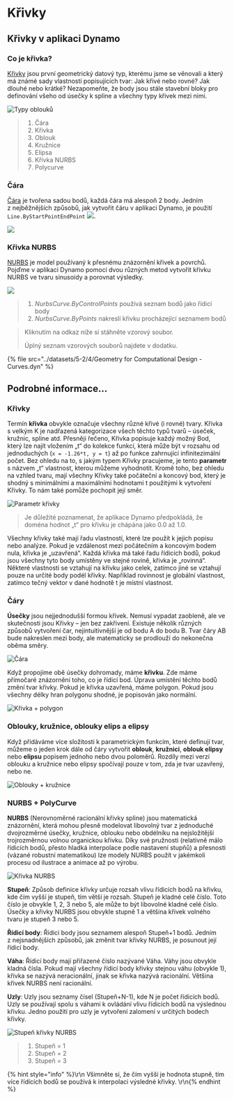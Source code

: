 # Křivky

## Křivky v aplikaci Dynamo

### Co je křivka?

[Křivky](4-curves.md#deep-dive-into...) jsou první geometrický datový typ, kterému jsme se věnovali a který má známé sady vlastností popisujících tvar: Jak křivé nebo rovné? Jak dlouhé nebo krátké? Nezapomeňte, že body jsou stále stavební bloky pro definování všeho od úsečky k spline a všechny typy křivek mezi nimi.

![Typy oblouků](../images/5-2/4/CurveTypes.jpg)

> 1. Čára
> 2. Křivka
> 3. Oblouk
> 4. Kružnice
> 5. Elipsa
> 6. Křivka NURBS
> 7. Polycurve

### Čára

[Čára](4-curves.md#lines) je tvořena sadou bodů, každá čára má alespoň 2 body. Jedním z nejběžnějších způsobů, jak vytvořit čáru v aplikaci Dynamo, je použití `Line.ByStartPointEndPoint` ![](images/5-2/4/Linebystartpointendpoint.jpg).

![](<../images/5-2/4/curves - line by start point end point (1).jpg>)

### Křivka NURBS

[NURBS](4-curves.md#nurbs-+-polycurves) je model používaný k přesnému znázornění křivek a povrchů. Pojďme v aplikaci Dynamo pomocí dvou různých metod vytvořit křivku NURBS ve tvaru sinusoidy a porovnat výsledky.

![](../images/5-2/4/curves-NurbsCurves.jpg)

> 1. _NurbsCurve.ByControlPoints_ používá seznam bodů jako řídicí body
> 2. _NurbsCurve.ByPoints_ nakreslí křivku procházející seznamem bodů

> Kliknutím na odkaz níže si stáhněte vzorový soubor.
>
> Úplný seznam vzorových souborů najdete v dodatku.

{% file src="../datasets/5-2/4/Geometry for Computational Design - Curves.dyn" %}

## Podrobné informace...

### Křivky

Termín **křivka** obvykle označuje všechny různé křivé (i rovné) tvary. Křivka s velkým K je nadřazená kategorizace všech těchto typů tvarů – úseček, kružnic, spline atd. Přesněji řečeno, Křivka popisuje každý možný Bod, který lze najít vložením „t“ do kolekce funkcí, která může být v rozsahu od jednoduchých (`x = -1.26*t, y = t`) až po funkce zahrnující infinitezimální počet. Bez ohledu na to, s jakým typem Křivky pracujeme, je tento **parametr** s názvem „t“ vlastnost, kterou můžeme vyhodnotit. Kromě toho, bez ohledu na vzhled tvaru, mají všechny Křivky také počáteční a koncový bod, který je shodný s minimálními a maximálními hodnotami t použitými k vytvoření Křivky. To nám také pomůže pochopit její směr.

![Parametr křivky](../images/5-2/4/CurveParameter.jpg)

> Je důležité poznamenat, že aplikace Dynamo předpokládá, že doména hodnot „t“ pro křivku je chápána jako 0.0 až 1.0.

Všechny křivky také mají řadu vlastností, které lze použít k jejich popisu nebo analýze. Pokud je vzdálenost mezi počátečním a koncovým bodem nula, křivka je „uzavřená“. Každá křivka má také řadu řídicích bodů, pokud jsou všechny tyto body umístěny ve stejné rovině, křivka je „rovinná“. Některé vlastnosti se vztahují na křivku jako celek, zatímco jiné se vztahují pouze na určité body podél křivky. Například rovinnost je globální vlastnost, zatímco tečný vektor v dané hodnotě t je místní vlastnost.

### Čáry

**Úsečky** jsou nejjednodušší formou křivek. Nemusí vypadat zaobleně, ale ve skutečnosti jsou Křivky – jen bez zakřivení. Existuje několik různých způsobů vytvoření čar, nejintuitivnější je od bodu A do bodu B. Tvar čáry AB bude nakreslen mezi body, ale matematicky se prodlouží do nekonečna oběma směry.

![Čára](../images/5-2/4/Line.jpg)

Když propojíme obě úsečky dohromady, máme **křivku**. Zde máme přímočaré znázornění toho, co je řídicí bod. Úprava umístění těchto bodů změní tvar křivky. Pokud je křivka uzavřená, máme polygon. Pokud jsou všechny délky hran polygonu shodné, je popisován jako normální.

![Křivka + polygon](../images/5-2/4/Polyline.jpg)

### Oblouky, kružnice, oblouky elips a elipsy

Když přidáváme více složitosti k parametrickým funkcím, které definují tvar, můžeme o jeden krok dále od čáry vytvořit **oblouk**, **kružnici**, **oblouk elipsy** nebo **elipsu** popisem jednoho nebo dvou poloměrů. Rozdíly mezi verzí oblouku a kružnice nebo elipsy spočívají pouze v tom, zda je tvar uzavřený, nebo ne.

![Oblouky + kružnice](../images/5-2/4/Arcs+Circles.jpg)

### NURBS + PolyCurve

**NURBS** (Nerovnoměrné racionální křivky spline) jsou matematická znázornění, která mohou přesně modelovat libovolný tvar z jednoduché dvojrozměrné úsečky, kružnice, oblouku nebo obdélníku na nejsložitější trojrozměrnou volnou organickou křivku. Díky své pružnosti (relativně málo řídicích bodů, přesto hladká interpolace podle nastavení stupňů) a přesnosti (vázané robustní matematikou) lze modely NURBS použít v jakémkoli procesu od ilustrace a animace až po výrobu.

![Křivka NURBS](../images/5-2/4/NURBScurve.jpg)

**Stupeň**: Způsob definice křivky určuje rozsah vlivu řídicích bodů na křivku, kde čím vyšší je stupeň, tím větší je rozsah. Stupeň je kladné celé číslo. Toto číslo je obvykle 1, 2, 3 nebo 5, ale může to být libovolné kladné celé číslo. Úsečky a křivky NURBS jsou obvykle stupně 1 a většina křivek volného tvaru je stupeň 3 nebo 5.

**Řídicí body**: Řídicí body jsou seznamem alespoň Stupeň+1 bodů. Jedním z nejsnadnějších způsobů, jak změnit tvar křivky NURBS, je posunout její řídicí body.

**Váha**: Řídicí body mají přiřazené číslo nazývané Váha. Váhy jsou obvykle kladná čísla. Pokud mají všechny řídicí body křivky stejnou váhu (obvykle 1), křivka se nazývá neracionální, jinak se křivka nazývá racionální. Většina křivek NURBS není racionální.

**Uzly**: Uzly jsou seznamy čísel (Stupeň+N-1), kde N je počet řídicích bodů. Uzly se používají spolu s váhami k ovládání vlivu řídicích bodů na výslednou křivku. Jedno použití pro uzly je vytvoření zalomení v určitých bodech křivky.

![Stupeň křivky NURBS](../images/5-2/4/NURBScurve\_Degree.jpg)

> 1. Stupeň = 1
> 2. Stupeň = 2
> 3. Stupeň = 3

{% hint style="info" %}\r\n Všimněte si, že čím vyšší je hodnota stupně, tím více řídících bodů se používá k interpolaci výsledné křivky. \r\n{% endhint %}
